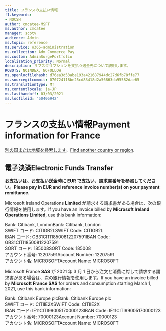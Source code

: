 ```yaml
---
title: フランスの支払い情報
f1.keywords:
- NOCSH
author: cmcatee-MSFT
ms.author: cmcatee
manager: scotv
audience: Admin
ms.topic: reference
ms.service: o365-administration
ms.collection: Adm_Commerce_Pay
ms.custom: AdminSurgePortfolio
localization_priority: Normal
description: サブスクリプションを支払う送金先について説明します。
ROBOTS: NOINDEX, NOFOLLOW
ms.openlocfilehash: d76ea3d53abe193a421687944dc27d6fb78ffe77
ms.sourcegitcommit: 070724118be25cd83418d2a56863da95582dae65
ms.translationtype: MT
ms.contentlocale: ja-JP
ms.lasthandoff: 03/03/2021
ms.locfileid: "50406942"
---
```

# <a name="payment-information-for-france"></a><span data-ttu-id="1c5fd-103">フランスの支払い情報</span><span class="sxs-lookup"><span data-stu-id="1c5fd-103">Payment information for France</span></span>

<span data-ttu-id="1c5fd-104">[別の国または地域を検索します](../billing-and-payments/pay-for-your-subscription.md)。</span><span class="sxs-lookup"><span data-stu-id="1c5fd-104">[Find another country or region](../billing-and-payments/pay-for-your-subscription.md).</span></span>

## <a name="electronic-funds-transfer"></a><span data-ttu-id="1c5fd-105">電子決済</span><span class="sxs-lookup"><span data-stu-id="1c5fd-105">Electronic Funds Transfer</span></span>

<span data-ttu-id="1c5fd-106">**お支払いは、お支払い送金時に EUR で支払い、請求書番号を参照してください。**</span><span class="sxs-lookup"><span data-stu-id="1c5fd-106">**Please pay in EUR and reference invoice number(s) on your payment remittance.**</span></span>

<span data-ttu-id="1c5fd-107">Microsoft Ireland Operations **Limited** が請求する請求書がある場合は、次の銀行情報を使用します。</span><span class="sxs-lookup"><span data-stu-id="1c5fd-107">If you have an invoice billed by **Microsoft Ireland Operations Limited**, use this bank information:</span></span>

<span data-ttu-id="1c5fd-108">Bank: Citibank, London</span><span class="sxs-lookup"><span data-stu-id="1c5fd-108">Bank: Citibank, London</span></span>\
<span data-ttu-id="1c5fd-109">SWIFT コード: CITIGB2L</span><span class="sxs-lookup"><span data-stu-id="1c5fd-109">SWIFT Code: CITIGB2L</span></span>\
<span data-ttu-id="1c5fd-110">IBAN コード: GB31CITI18500812207591</span><span class="sxs-lookup"><span data-stu-id="1c5fd-110">IBAN Code: GB31CITI18500812207591</span></span>\
<span data-ttu-id="1c5fd-111">SORT コード: 185008</span><span class="sxs-lookup"><span data-stu-id="1c5fd-111">SORT Code: 185008</span></span>\
<span data-ttu-id="1c5fd-112">アカウント番号: 12207591</span><span class="sxs-lookup"><span data-stu-id="1c5fd-112">Account Number: 12207591</span></span>\
<span data-ttu-id="1c5fd-113">アカウント名: MICROSOFT</span><span class="sxs-lookup"><span data-stu-id="1c5fd-113">Account Name: MICROSOFT</span></span>

<span data-ttu-id="1c5fd-114">Microsoft France **SAS** が 2021 年 3 月 1 日から注文と消費に対して請求する請求書がある場合は、次の銀行情報を使用します。</span><span class="sxs-lookup"><span data-stu-id="1c5fd-114">If you have an invoice billed by **Microsoft France SAS** for orders and consumption starting March 1, 2021, use this bank information:</span></span>

<span data-ttu-id="1c5fd-115">Bank: Citibank Europe plc</span><span class="sxs-lookup"><span data-stu-id="1c5fd-115">Bank: Citibank Europe plc</span></span>\
<span data-ttu-id="1c5fd-116">SWIFT コード: CITIIE2X</span><span class="sxs-lookup"><span data-stu-id="1c5fd-116">SWIFT Code: CITIIE2X</span></span>\
<span data-ttu-id="1c5fd-117">IBAN コード: IE11CITI99005170000123</span><span class="sxs-lookup"><span data-stu-id="1c5fd-117">IBAN Code: IE11CITI99005170000123</span></span>\
<span data-ttu-id="1c5fd-118">アカウント番号: 70000123</span><span class="sxs-lookup"><span data-stu-id="1c5fd-118">Account Number: 70000123</span></span>\
<span data-ttu-id="1c5fd-119">アカウント名: MICROSOFT</span><span class="sxs-lookup"><span data-stu-id="1c5fd-119">Account Name: MICROSOFT</span></span>